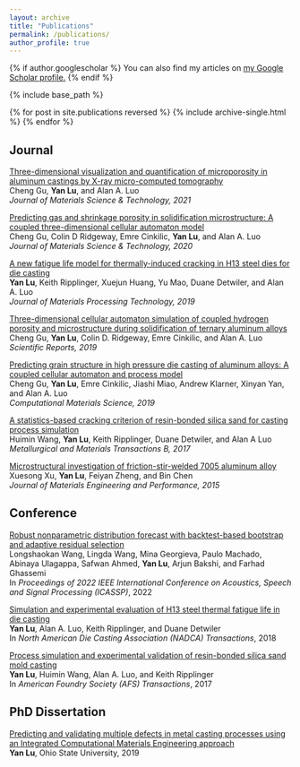 ```yaml
---
layout: archive
title: "Publications"
permalink: /publications/
author_profile: true
---
```


{% if author.googlescholar %}
  You can also find my articles on <u><a href="{{author.googlescholar}}">my Google Scholar profile</a>.</u>
{% endif %}

{% include base_path %}

{% for post in site.publications reversed %}
  {% include archive-single.html %}
{% endfor %}


Journal
------
[Three-dimensional visualization and quantification of microporosity in aluminum castings by X-ray micro-computed tomography](https://www.sciencedirect.com/science/article/abs/pii/S1005030220306228) <br>
Cheng Gu, **Yan Lu**, and Alan A. Luo <br>
*Journal of Materials Science & Technology, 2021* <br>

[Predicting gas and shrinkage porosity in solidification microstructure: A coupled three-dimensional cellular automaton model](https://www.sciencedirect.com/science/article/abs/pii/S1005030220302073) <br>
Cheng Gu, Colin D Ridgeway, Emre Cinkilic, **Yan Lu**, and Alan A. Luo <br>
*Journal of Materials Science & Technology, 2020* <br>

[A new fatigue life model for thermally-induced cracking in H13 steel dies for die casting](https://www.sciencedirect.com/science/article/abs/pii/S0924013619301451) <br>
**Yan Lu**, Keith Ripplinger, Xuejun Huang, Yu Mao, Duane Detwiler, and Alan A. Luo <br>
*Journal of Materials Processing Technology, 2019* <br>

[Three-dimensional cellular automaton simulation of coupled hydrogen porosity and microstructure during solidification of ternary aluminum alloys](https://www.nature.com/articles/s41598-019-49531-0) <br>
Cheng Gu, **Yan Lu**, Colin D. Ridgeway, Emre Cinkilic, and Alan A. Luo <br>
*Scientific Reports, 2019* <br>

[Predicting grain structure in high pressure die casting of aluminum alloys: A coupled cellular automaton and process model](https://www.sciencedirect.com/science/article/abs/pii/S0927025619300291) <br>
Cheng Gu, **Yan Lu**, Emre Cinkilic, Jiashi Miao, Andrew Klarner, Xinyan Yan, and Alan A. Luo <br>
*Computational Materials Science, 2019* <br>

[A statistics-based cracking criterion of resin-bonded silica sand for casting process simulation](https://link.springer.com/article/10.1007/s11663-016-0865-9) <br>
Huimin Wang, **Yan Lu**, Keith Ripplinger, Duane Detwiler, and Alan A Luo <br>
*Metallurgical and Materials Transactions B, 2017* <br>

[Microstructural investigation of friction-stir-welded 7005 aluminum alloy](https://link.springer.com/article/10.1007/s11665-015-1764-y) <br>
Xuesong Xu, **Yan Lu**, Feiyan Zheng, and Bin Chen <br>
*Journal of Materials Engineering and Performance, 2015* <br>


Conference
------
[Robust nonparametric distribution forecast with backtest-based bootstrap and adaptive residual selection](https://arxiv.org/abs/2202.07955)<br>
Longshaokan Wang, Lingda Wang, Mina Georgieva, Paulo Machado, Abinaya Ulagappa, Safwan Ahmed, **Yan Lu**, Arjun Bakshi, and Farhad Ghassemi <br>
In *Proceedings of 2022 IEEE International Conference on Acoustics, Speech and Signal Processing (ICASSP)*, 2022 <br>

[Simulation and experimental evaluation of H13 steel thermal fatigue life in die casting](chrome-extension://efaidnbmnnnibpcajpcglclefindmkaj/https://www.researchgate.net/profile/Yan-Lu-38/publication/328462386_Simulation_and_Experimental_Evaluation_of_H13_Steel_Thermal_Fatigue_Life_in_Die_Casting/links/5bcf405992851c1816bb23b6/Simulation-and-Experimental-Evaluation-of-H13-Steel-Thermal-Fatigue-Life-in-Die-Casting.pdf)<br>
**Yan Lu**, Alan A. Luo, Keith Ripplinger, and Duane Detwiler <br>
In *North American Die Casting Association (NADCA) Transactions*, 2018 <br>

[Process simulation and experimental validation of resin-bonded silica sand mold casting](chrome-extension://efaidnbmnnnibpcajpcglclefindmkaj/https://www.researchgate.net/profile/Yan-Lu-38/publication/319632130_Process_Simulation_and_Experimental_Validation_of_Resin-Bonded_Silica_Sand_Mold_Casting/links/59b6ef0c0f7e9bd4a7fd40b0/Process-Simulation-and-Experimental-Validation-of-Resin-Bonded-Silica-Sand-Mold-Casting.pdf)<br>
**Yan Lu**, Huimin Wang, Alan A. Luo, and Keith Ripplinger <br>
In *American Foundry Society (AFS) Transactions*, 2017 <br>


PhD Dissertation
------
[Predicting and validating multiple defects in metal casting processes using an Integrated Computational Materials Engineering approach](https://etd.ohiolink.edu/acprod/odb_etd/etd/r/1501/10?clear=10&p10_accession_num=osu1562346439311635) <br>
**Yan Lu**, Ohio State University, 2019 <br>
